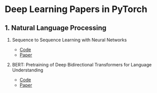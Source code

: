 # Deep Learning Papers in PyTorch

## 1. Natural Language Processing
1. Sequence to Sequence Learning with Neural Networks
    - [Code](https://github.com/auhide/dl-papers/blob/main/notebooks/1.%20Sequence%20to%20Sequence%20Learning%20with%20Neural%20Networks.ipynb)
    - [Paper](https://arxiv.org/pdf/1409.3215v3.pdf)

2. BERT: Pretraining of Deep Bidirectional Transformers for Language Understanding
    - [Code](https://github.com/auhide/dl-papers/blob/main/notebooks/2.%20BERT%2C%20Pre-training%20of%20Deep%20Bidirectional%20Transformers%20for%20%20Language%20Understanding.ipynb)
    - [Paper](https://arxiv.org/abs/1810.04805)